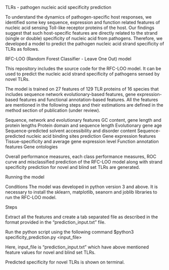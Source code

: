TLRs - pathogen nucleic acid specificity prediction

To understand the dynamics of pathogen-specific host responses, we identified some key sequence, expression and function related features of nucleic acid sensing Toll-like receptor proteins of the host. Our findings suggest that such host-specific features are directly related to the strand (single or double) specificity of nucleic acid from pathogens. Therefore, we developed a model to predict the pathogen nucleic acid strand specificity of TLRs as follows.


RFC-LOO (Random Forest Classifier - Leave One Out) model

This repository includes the source code for the RFC-LOO model. It can be used to predict the nucleic acid strand specificity of pathogens sensed by novel TLRs. 

The model is trained on 27 features of 129 TLR proteins of 16 species that includes sequence network evolutionary-based features, gene expression-based features and functional annotation-based features. All the features are mentioned in the following steps and their estimations are defined in the method section of publication (under review). 

Sequence, network and evolutionary features
GC content, gene length and protein lengths
Protein domain and sequence length
Evolutionary gene age	 	 	 		 	
Sequence-predicted solvent accessibility and disorder content
Sequence-predicted nucleic acid binding sites prediction
Gene expression features
Tissue-specificity and average gene expression level
Function annotation features
Gene ontologies

Overall performance measures, each class performance measures, ROC curve and misclassified prediction of the RFC-LOO model along with strand specificity prediction for novel and blind set TLRs are generated. 


Running the model

Conditions
The model was developed in python version 3 and above. It is necessary to install the sklearn, matplotlib, seanorn and joblib libraries to run the RFC-LOO model. 

Steps

Extract all the features and create a tab separated file as described in the format provided in the “prediction_input.txt” file. 

Run the python script using the following command 
           $python3 specificity_prediction.py <input_file>  

Here, input_file is “prediction_input.txt” which have above mentioned feature values for novel and blind set TLRs. 

Predicted specificity for novel TLRs is shown on terminal. 

